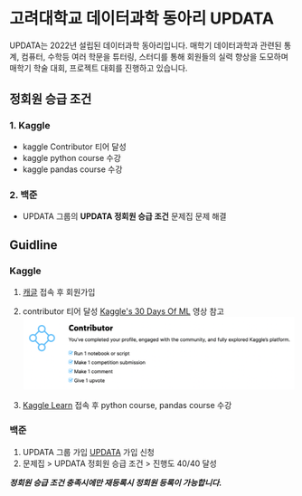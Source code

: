 # 고려대학교 데이터과학 동아리 UPDATA
UPDATA는 2022년 설립된 데이터과학 동아리입니다. 매학기 데이터과학과 관련된 통계, 컴퓨터, 수학등 여러 학문을 튜터링, 스터디를 통해 회원들의 실력 향상을 도모하며 매학기 학술 대회, 프로젝트 대회를 진행하고 있습니다. 

## 정회원 승급 조건

### 1. Kaggle
- kaggle Contributor 티어 달성
- kaggle python course 수강
- kaggle pandas course 수강

### 2. 백준   
- UPDATA 그룹의 **UPDATA 정회원 승급 조건** 문제집 문제 해결


## Guidline

### Kaggle
1. [캐글](https://www.kaggle.com) 접속 후 회원가입
2. contributor 티어 달성 [Kaggle's 30 Days Of ML](https://www.youtube.com/watch?v=_55G24aghPY&list=PL98nY_tJQXZnP-k3qCDd1hljVSciDV9_N) 영상 참고
![contributor](https://github.com/KU-UPDATA/.github/blob/main/profile/contributor.png?raw=true)

3. [Kaggle Learn](https://www.kaggle.com/learn) 접속 후 python course, pandas course 수강

### 백준
1. UPDATA 그룹 가입 [UPDATA](https://www.acmicpc.net/group/15599) 가입 신청
2. 문제집 > UPDATA 정회원 승급 조건 > 진행도 40/40 달성

***정회원 승급 조건 충족시에만 재등록시 정회원 등록이 가능합니다.***
